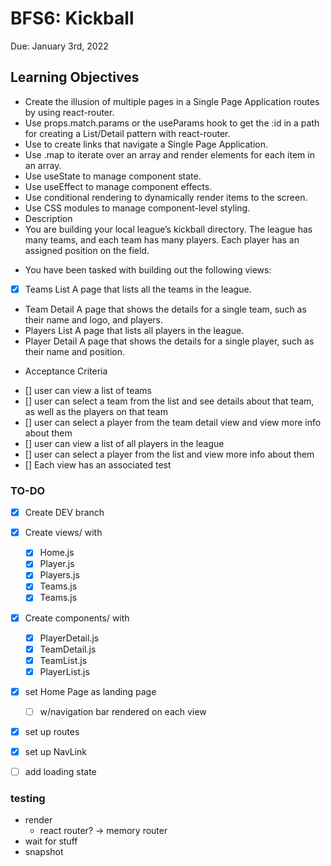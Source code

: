 # BFS6: Kickball

Due: January 3rd, 2022

## Learning Objectives

- Create the illusion of multiple pages in a Single Page Application routes by using react-router.
- Use props.match.params or the useParams hook to get the :id in a path for creating a List/Detail pattern with react-router.
- Use <Link> to create links that navigate a Single Page Application.
- Use .map to iterate over an array and render elements for each item in an array.
- Use useState to manage component state.
- Use useEffect to manage component effects.
- Use conditional rendering to dynamically render items to the screen.
- Use CSS modules to manage component-level styling.
- Description
- You are building your local league’s kickball directory. The league has many teams, and each team has many players. Each player has an assigned position on the field.

* You have been tasked with building out the following views:

- [X] Teams List
  A page that lists all the teams in the league.
- Team Detail
  A page that shows the details for a single team, such as their name and logo, and players.
- Players List
  A page that lists all players in the league.
- Player Detail
  A page that shows the details for a single player, such as their name and position.

* Acceptance Criteria

- [] user can view a list of teams
- [] user can select a team from the list and see details about that team, as well as the players on that team
- [] user can select a player from the team detail view and view more info about them
- [] user can view a list of all players in the league
- [] user can select a player from the list and view more info about them
- [] Each view has an associated test

### TO-DO

- [x] Create DEV branch
- [x] Create views/ with
  - [x] Home.js
  - [x] Player.js
  - [x] Players.js
  - [x] Teams.js
  - [x] Teams.js
- [x] Create components/ with
  - [x] PlayerDetail.js
  - [x] TeamDetail.js
  - [x] TeamList.js
  - [x] PlayerList.js

- [x] set Home Page as landing page
  - [ ] w/navigation bar rendered on each view
- [x] set up routes
- [x] set up NavLink


- [ ] add loading state

### testing
- render
  - react router? -> memory router
- wait for stuff
- snapshot 